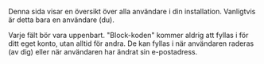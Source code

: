 Denna sida visar en översikt över alla användare i din installation. Vanligtvis är detta bara en användare (du).

Varje fält bör vara uppenbart. "Block-koden" kommer aldrig att fyllas i för ditt eget konto, utan alltid för andra. De kan fyllas i när användaren raderas (av dig) eller när användaren har ändrat sin e-postadress.